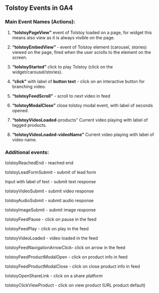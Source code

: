 ## Tolstoy Events in GA4

### Main Event Names (Actions):

1. **“tolstoyPageView”** event of Tolstoy loaded on a page, for widget this means also view as it is always visible on the page.

2. **“tolstoyEmbedView”** - event of Tolstoy element (carousel, stories) viewed on the page, fired when the user scrolls to the element on the screen.

3. **“tolstoyStarted”** click to play Tolstoy (click on the widget/carousel/stories).

4. **“click”** with label of **button text** - click on an interactive button for branching video.

5. **“tolstoyFeedScroll”** - scroll to next video in feed

6. **“tolstoyModalClose”** close tolstoy modal event, with label of seconds opened.

7. **“tolstoyVideoLoaded**-products” Current video playing with label of tagged products.

8. **“tolstoyVideoLoaded-videoName”** Current video playing with label of video name.

### Additional events:

tolstoyReachedEnd - reached end

tolstoyLeadFormSubmit - submit of lead form

Input with label of text - submit text response

tolstoyVideoSubmit - submit video response

tolstoyAudioSubmit - submit audio response

tolstoyImageSubmit - submit image response

tolstoyFeedPause - click on pause in the feed

tolstoyFeedPlay - click on play in the feed

tolstoyVideoLoaded - video loaded in the feed

tolstoyFeedNavigationArrowClick- click on arrow in the feed

tolstoyFeedProductModalOpen - click on product info in feed

tolstoyFeedProductModalClose - click on close product info in feed

tolstoyOpenShareLink - click on a share platform

tolstoyClickViewProduct - click on view product (URL product default)